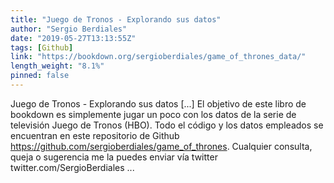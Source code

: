 ```yaml
---
title: "Juego de Tronos - Explorando sus datos"
author: "Sergio Berdiales"
date: "2019-05-27T13:13:55Z"
tags: [Github]
link: "https://bookdown.org/sergioberdiales/game_of_thrones_data/"
length_weight: "8.1%"
pinned: false
---
```


Juego de Tronos - Explorando sus datos [...] El objetivo de este libro de bookdown es simplemente jugar un poco con los datos de la serie de televisión Juego de Tronos (HBO).
Todo el código y los datos empleados se encuentran en este repositorio de Github https://github.com/sergioberdiales/game_of_thrones. Cualquier consulta, queja o sugerencia me la puedes enviar vía twitter twitter.com/SergioBerdiales ...
